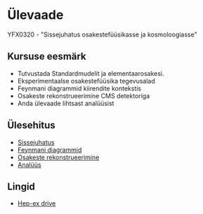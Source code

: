 # Ülevaade

YFX0320 - "Sissejuhatus osakestefüüsikasse ja kosmoloogiasse"

## Kursuse eesmärk

* Tutvustada Standardmudelit ja elementaarosakesi.
* Eksperimentaalse osakestefüüsika tegevusalad
* Feynmani diagrammid kiirendite kontekstis
* Osakeste rekonstrueerimine CMS detektoriga
* Anda ülevaade lihtsast analüüsist

## Ülesehitus
* [Sissejuhatus](Sissejuhatus.md)
* [Feynmani diagrammid](feynman.md)
* [Osakeste rekonstrueerimine](reco.md#)
* [Analüüs](analysis.md)

## Lingid

* <a href="https://drive.google.com/drive/folders/1hWVpdC_pgHMa0zssnDygDtpWye1_wlbg?usp=sharing" target="_blank" rel="noopener">Hep-ex drive</a>